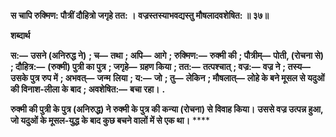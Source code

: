 **स चापि रुक्मिण: पौत्रीं दौहित्रो जगृहे तत: ।** **वज्रस्तस्याभवद्यस्तु मौषलादवशेषित: ॥ ३७॥** 

**शब्दार्थ** 

**स:—** **उसने (अनिरुद्ध ने)** **; च—** **तथा** **; अपि—** **आगे** **; रुक्मिण:—** **रुक्मी की** **; पौत्रीम्—** **पोती, (रोचना से)** **; दौहित्र:—** **(रुक्मी) पुत्री का पुत्र** **; जगृहे—** **ग्रहण किया** **; तत:—** **तत्पश्चात्** **; वज्र:—** **वज्र ने** **; तस्य—** **उसके पुत्र रुप में** **; अभवत्—** **जन्म** **लिया** **; य:—** **जो** **; तु—** **लेकिन** **; मौषलात्—** **लोहे के बने मूसल से यदुओं की विनाश-लीला के बाद** **; अवशेषित:—** **बचा रहा।** **.** 

**रुक्मी की पुत्री के पुत्र (अनिरुद्ध) ने रुक्मी के पुत्र की कन्या (रोचना) से विवाह किया।** **उससे वज्र उत्पन्न हुआ, जो यदुओं के मूसल-युद्ध के बाद कुछ बचने वालों में से एक था।** **** 